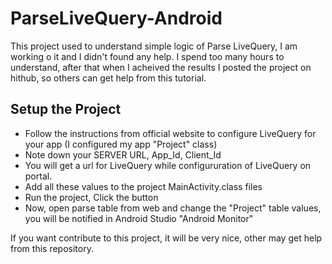 # ParseLiveQuery-Android
This project used to understand simple logic of Parse LiveQuery, I am working o it and I didn't found any help.
I spend too many hours to understand, after that when I acheived the results I posted the project on hithub,
so others can get help from this tutorial.

## Setup the Project
* Follow the instructions from official website to configure LiveQuery for your app (I configured my app "Project" class)
* Note down your SERVER URL, App_Id, Client_Id 
* You will get a url for LiveQuery while configururation of LiveQuery on portal. 
* Add all these values to the project MainActivity.class files
* Run the project, Click the button
* Now, open parse table from web and change the "Project" table values, you will be notified in Android Studio "Android Monitor"

If you want contribute to this project, it will be very nice, other may get help from this repository.
